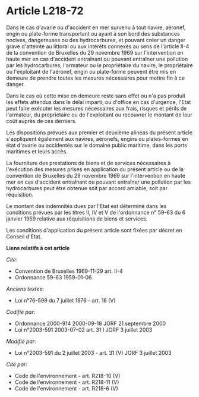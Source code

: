 # Article L218-72

Dans le cas d'avarie ou d'accident en mer survenu à tout navire, aéronef, engin ou plate-forme transportant ou ayant à son
bord des substances nocives, dangereuses ou des hydrocarbures, et pouvant créer un danger grave d'atteinte au littoral ou aux
intérêts connexes au sens de l'article II-4 de la convention de Bruxelles du 29 novembre 1969 sur l'intervention en haute mer
en cas d'accident entraînant ou pouvant entraîner une pollution par les hydrocarbures, l'armateur ou le propriétaire du
navire, le propriétaire ou l'exploitant de l'aéronef, engin ou plate-forme peuvent être mis en demeure de prendre toutes les
mesures nécessaires pour mettre fin à ce danger.

Dans le cas où cette mise en demeure reste sans effet ou n'a pas produit les effets attendus dans le délai imparti, ou
d'office en cas d'urgence, l'Etat peut faire exécuter les mesures nécessaires aux frais, risques et périls de l'armateur, du
propriétaire ou de l'exploitant ou recouvrer le montant de leur coût auprès de ces derniers.

Les dispositions prévues aux premier et deuxième alinéas du présent article s'appliquent également aux navires, aéronefs,
engins ou plates-formes en état d'avarie ou accidentés sur le domaine public maritime, dans les ports maritimes et leurs
accès.

La fourniture des prestations de biens et de services nécessaires à l'exécution des mesures prises en application du présent
article ou de la convention de Bruxelles du 29 novembre 1969 sur l'intervention en haute mer en cas d'accident entraînant ou
pouvant entraîner une pollution par les hydrocarbures peut être obtenue soit par accord amiable, soit par réquisition.

Le montant des indemnités dues par l'Etat est déterminé dans les conditions prévues par les titres II, IV et V de
l'ordonnance n° 59-63 du 6 janvier 1959 relative aux réquisitions de biens et services.

Les conditions d'application du présent article sont fixées par décret en Conseil d'Etat.

**Liens relatifs à cet article**

_Cite_:

  - Convention de Bruxelles 1969-11-29 art. II-4
  - Ordonnance 59-63 1959-01-06

_Anciens textes_:

  - Loi n°76-599 du 7 juillet 1976 - art. 16 (V)

_Codifié par_:

  - Ordonnance 2000-914 2000-09-18 JORF 21 septembre 2000
  - Loi n°2003-591 2003-07-02 art. 31 I JORF 3 juillet 2003

_Modifié par_:

  - Loi n°2003-591 du 2 juillet 2003 - art. 31 (V) JORF 3 juillet 2003

_Cité par_:

  - Code de l'environnement - art. R218-10 (V)
  - Code de l'environnement - art. R218-11 (V)
  - Code de l'environnement - art. R218-6 (V)
